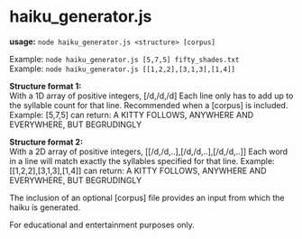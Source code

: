 # haiku_generator.js
<b>usage:</b> `node haiku_generator.js <structure> [corpus]`

Example: `node haiku_generator.js [5,7,5] fifty_shades.txt`<br />
Example: `node haiku_generator.js [[1,2,2],[3,1,3],[1,4]]`<br />

<b>Structure format 1:</b><br />
With a 1D array of positive integers, [/d,/d,/d]
Each line only has to add up to the syllable count for that line.
Recommended when a [corpus] is included.
Example: [5,7,5] can return:
A KITTY FOLLOWS, ANYWHERE AND EVERYWHERE, BUT BEGRUDINGLY

<b>Structure format 2:</b><br />
With a 2D array of positive integers, [[/d,/d,..],[/d,/d,..],[/d,/d,..]]
Each word in a line will match exactly the syllables specified for that line.
Example: [[1,2,2],[3,1,3],[1,4]] can return:
A KITTY FOLLOWS, ANYWHERE AND EVERYWHERE, BUT BEGRUDINGLY

The inclusion of an optional [corpus] file provides an input
from which the haiku is generated.

For educational and entertainment purposes only.
